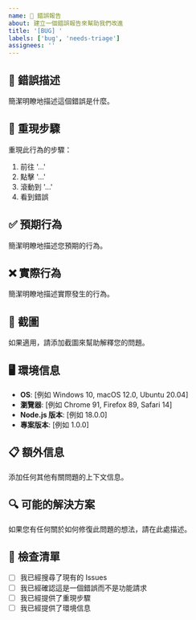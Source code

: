 ```yaml
---
name: 🐛 錯誤報告
about: 建立一個錯誤報告來幫助我們改進
title: '[BUG] '
labels: ['bug', 'needs-triage']
assignees: ''
---
```


## 🐛 錯誤描述
簡潔明瞭地描述這個錯誤是什麼。

## 🔄 重現步驟
重現此行為的步驟：
1. 前往 '...'
2. 點擊 '...'
3. 滾動到 '...'
4. 看到錯誤

## ✅ 預期行為
簡潔明瞭地描述您預期的行為。

## ❌ 實際行為
簡潔明瞭地描述實際發生的行為。

## 📸 截圖
如果適用，請添加截圖來幫助解釋您的問題。

## 🖥️ 環境信息
- **OS**: [例如 Windows 10, macOS 12.0, Ubuntu 20.04]
- **瀏覽器**: [例如 Chrome 91, Firefox 89, Safari 14]
- **Node.js 版本**: [例如 18.0.0]
- **專案版本**: [例如 1.0.0]

## 📋 額外信息
添加任何其他有關問題的上下文信息。

## 🔍 可能的解決方案
如果您有任何關於如何修復此問題的想法，請在此處描述。

## 📝 檢查清單
- [ ] 我已經搜尋了現有的 Issues
- [ ] 我已經確認這是一個錯誤而不是功能請求
- [ ] 我已經提供了重現步驟
- [ ] 我已經提供了環境信息
